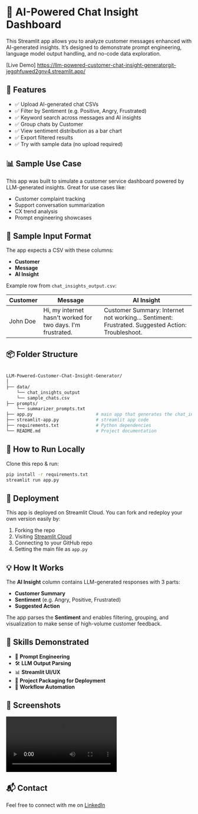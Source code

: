 # 🧠 AI-Powered Chat Insight Dashboard

This Streamlit app allows you to analyze customer messages enhanced with AI-generated insights. It’s designed to demonstrate prompt engineering, language model output handling, and no-code data exploration.

[Live Demo] https://llm-powered-customer-chat-insight-generatorgit-jegqhfuwed2gnv4.streamlit.app/

## 📂 Features

- ✅ Upload AI-generated chat CSVs  
- ✅ Filter by Sentiment (e.g. Positive, Angry, Frustrated)  
- ✅ Keyword search across messages and AI insights  
- ✅ Group chats by Customer  
- ✅ View sentiment distribution as a bar chart  
- ✅ Export filtered results  
- ✅ Try with sample data (no upload required)

## 📊 Sample Use Case

This app was built to simulate a customer service dashboard powered by LLM-generated insights. Great for use cases like:

- Customer complaint tracking
- Support conversation summarization
- CX trend analysis
- Prompt engineering showcases

## 📝 Sample Input Format

The app expects a CSV with these columns:

- **Customer**
- **Message**
- **AI Insight**

Example row from `chat_insights_output.csv`:

| Customer   | Message                                                     | AI Insight                                                                                      |
|------------|-------------------------------------------------------------|--------------------------------------------------------------------------------------------------|
| John Doe   | Hi, my internet hasn't worked for two days. I'm frustrated. | Customer Summary: Internet not working... Sentiment: Frustrated. Suggested Action: Troubleshoot. |

## 📦 Folder Structure

```bash

LLM-Powered-Customer-Chat-Insight-Generator/
│
├── data/
    └── chat_insights_output
    └── sample_chats.csv
├── prompts/
    └── summarizer_prompts.txt
├── app.py                        # main app that generates the chat_insights
├── streamlit-app.py              # streamlit app code
├── requirements.txt              # Python dependencies
└── README.md                     # Project documentation

```
## 🚀 How to Run Locally

Clone this repo & run:

```bash
pip install -r requirements.txt
streamlit run app.py
```
## 📡 Deployment

This app is deployed on Streamlit Cloud. You can fork and redeploy your own version easily by:

1. Forking the repo
2. Visiting [Streamlit Cloud](https://share.streamlit.io)
3. Connecting to your GitHub repo
4. Setting the main file as `app.py`

## 💡 How It Works

The **AI Insight** column contains LLM-generated responses with 3 parts:

- **Customer Summary**
- **Sentiment** (e.g. Angry, Positive, Frustrated)
- **Suggested Action**

The app parses the **Sentiment** and enables filtering, grouping, and visualization to make sense of high-volume customer feedback.

## 🎯 Skills Demonstrated

- 🧠 **Prompt Engineering**
- 🛠️ **LLM Output Parsing**
- 📊 **Streamlit UI/UX**
- 📁 **Project Packaging for Deployment**
- 🔁 **Workflow Automation**

## 📸 Screenshots

![App Demo](LLM-Powered-Customer-Chat-Insight-Generator/assest/giphy.mp4)



## 📬 Contact

Feel free to connect with me on [LinkedIn](https://www.linkedin.com/in/oluwafemi-oloye-a3b772353/)

